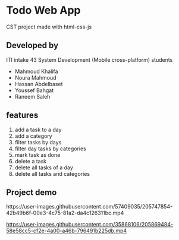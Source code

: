 <h1>Todo Web App</h1>
<p>CST project made with html-css-js</p>

<h2>Developed by</h2>
<p>ITI intake 43 System Development (Mobile cross-platform) students</p>
<ul>
<li>Mahmoud Khalifa</li>
<li>Noura Mahmoud</li>
<li>Hassan Abdelbaset</li>
<li>Youssef Bahgat</li>
<li>Raneem Saleh</li>
</ul>

<h2>features</h2>
<ol>
<li>add a task to a day</li>
<li>add a category</li>
<li>filter tasks by days</li>
<li>filter day tasks by categories</li>
<li>mark task as done</li>
<li>delete a task</li>
<li>delete all tasks of a day</li>
<li>delete all tasks and categories</li>
</ol>

<h2>Project demo</h2>
https://user-images.githubusercontent.com/57409035/205747854-42b49b6f-00e3-4c75-81a2-da4c126311bc.mp4


https://user-images.githubusercontent.com/35868106/205869484-58e58cc5-cf2e-4a00-a46b-796491b225db.mp4

